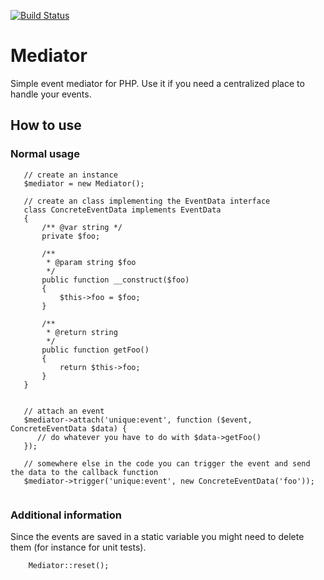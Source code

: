 [![Build Status](https://travis-ci.org/messyOne/mediator.svg?branch=master)](https://travis-ci.org/messyOne/mediator)

# Mediator
Simple event mediator for PHP. Use it if you need a centralized place to handle your events. 

## How to use
### Normal usage
```
   // create an instance
   $mediator = new Mediator();
   
   // create an class implementing the EventData interface
   class ConcreteEventData implements EventData
   {
       /** @var string */
       private $foo;
   
       /**
        * @param string $foo
        */
       public function __construct($foo)
       {
           $this->foo = $foo;
       }
   
       /**
        * @return string
        */
       public function getFoo()
       {
           return $this->foo;
       }
   }

   
   // attach an event
   $mediator->attach('unique:event', function ($event, ConcreteEventData $data) {
      // do whatever you have to do with $data->getFoo()
   });
   
   // somewhere else in the code you can trigger the event and send the data to the callback function
   $mediator->trigger('unique:event', new ConcreteEventData('foo'));
   
```
### Additional information
Since the events are saved in a static variable you might need to delete them (for instance for unit tests).
```
    Mediator::reset();
```

